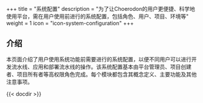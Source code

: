 +++
title = "系统配置"
description = "为了让Choerodon的用户更便捷、科学地使用平台，需在用户使用前进行的系统配置，包括角色、用户、项目、环境等"
weight = 1
icon = "icon-system-configuration"
+++

## 介绍
  
本页面介绍了用户使用系统功能前需要进行的系统配置，以便不同用户可以进行开发流水线、应用和部署流水线的操作。该系统配置基本由平台管理员、项目创建者、项目所有者等高权限角色完成。每个模块都包含其概念定义、主要功能及其他注意事项。

{{< docdir >}}